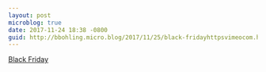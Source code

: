 ```yaml
---
layout: post
microblog: true
date: 2017-11-24 18:38 -0800
guid: http://bbohling.micro.blog/2017/11/25/black-fridayhttpsvimeocom.html
---
```

[Black Friday](https://vimeo.com/244408548)
